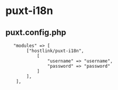 # puxt-i18n

## puxt.config.php
```
   "modules" => [
        ["hostlink/puxt-i18n", 
            [
                "username" => "username", 
                "password" => "password"
            ]
        ],
    ],
```
